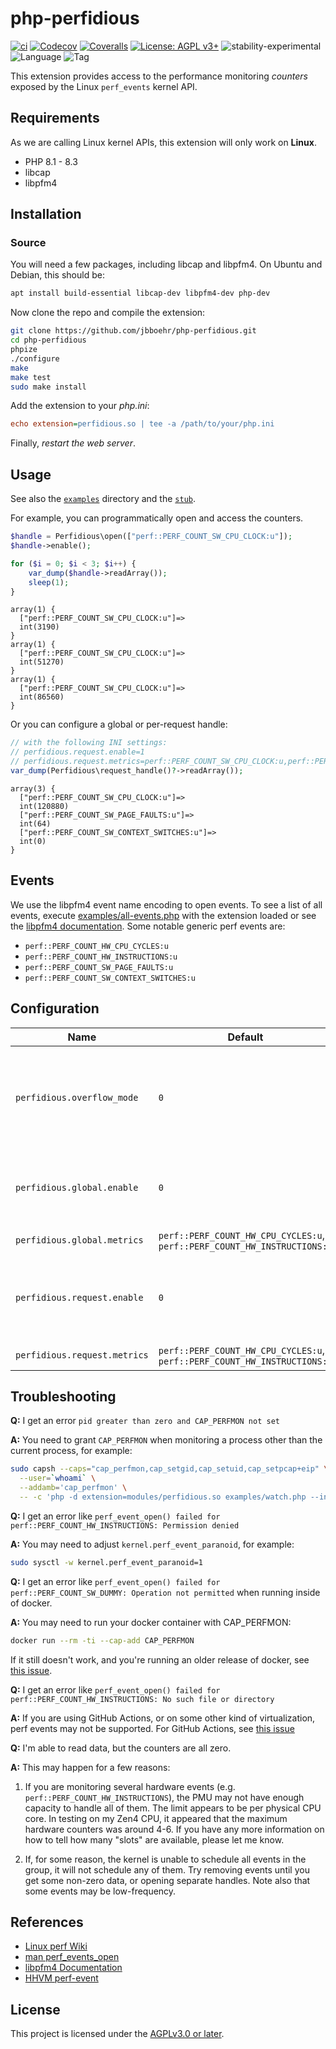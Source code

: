 
# php-perfidious

[![ci](https://github.com/jbboehr/php-perfidious/actions/workflows/ci.yml/badge.svg)](https://github.com/jbboehr/php-perfidious/actions/workflows/ci.yml)
[![Codecov](https://codecov.io/gh/jbboehr/php-perfidious/graph/badge.svg?token=DSLDXIWHC5)](https://codecov.io/gh/jbboehr/php-perfidious)
[![Coveralls](https://coveralls.io/repos/github/jbboehr/php-perfidious/badge.svg?branch=master)](https://coveralls.io/github/jbboehr/php-perfidious?branch=master)
[![License: AGPL v3+](https://img.shields.io/badge/License-AGPL_v3%2b-blue.svg)](https://www.gnu.org/licenses/agpl-3.0)
![stability-experimental](https://img.shields.io/badge/stability-experimental-orange.svg)
![Language](https://img.shields.io/github/languages/top/jbboehr/php-perfidious)
![Tag](https://img.shields.io/github/v/tag/jbboehr/php-perfidious)

This extension provides access to the performance monitoring *counters* exposed
by the Linux `perf_events` kernel API.

## Requirements

As we are calling Linux kernel APIs, this extension will only work on **Linux**.

* PHP 8.1 - 8.3
* libcap
* libpfm4

## Installation

### Source

You will need a few packages, including libcap and libpfm4. On Ubuntu and
Debian, this should be:

```bash
apt install build-essential libcap-dev libpfm4-dev php-dev
```

Now clone the repo and compile the extension:

```bash
git clone https://github.com/jbboehr/php-perfidious.git
cd php-perfidious
phpize
./configure
make
make test
sudo make install
````

Add the extension to your *php.ini*:

```ini
echo extension=perfidious.so | tee -a /path/to/your/php.ini
```

Finally, *restart the web server*.

## Usage

See also the [`examples`](./examples) directory and the [`stub`](./perfidious.stub.php).

For example, you can programmatically open and access the counters.

```php
$handle = Perfidious\open(["perf::PERF_COUNT_SW_CPU_CLOCK:u"]);
$handle->enable();

for ($i = 0; $i < 3; $i++) {
    var_dump($handle->readArray());
    sleep(1);
}
```

```text
array(1) {
  ["perf::PERF_COUNT_SW_CPU_CLOCK:u"]=>
  int(3190)
}
array(1) {
  ["perf::PERF_COUNT_SW_CPU_CLOCK:u"]=>
  int(51270)
}
array(1) {
  ["perf::PERF_COUNT_SW_CPU_CLOCK:u"]=>
  int(86560)
}
```

Or you can configure a global or per-request handle:

```php
// with the following INI settings:
// perfidious.request.enable=1
// perfidious.request.metrics=perf::PERF_COUNT_SW_CPU_CLOCK:u,perf::PERF_COUNT_SW_PAGE_FAULTS:u,perf::PERF_COUNT_SW_CONTEXT_SWITCHES:u
var_dump(Perfidious\request_handle()?->readArray());
```

```text
array(3) {
  ["perf::PERF_COUNT_SW_CPU_CLOCK:u"]=>
  int(120880)
  ["perf::PERF_COUNT_SW_PAGE_FAULTS:u"]=>
  int(64)
  ["perf::PERF_COUNT_SW_CONTEXT_SWITCHES:u"]=>
  int(0)
}
```

## Events

We use the libpfm4 event name encoding to open events. To see a list of all events,
execute [examples/all-events.php](examples/all-events.php) with the extension loaded
or see the [libpfm4 documentation](https://perfmon2.sourceforge.net/docs_v4.html).
Some notable generic perf events are:

* `perf::PERF_COUNT_HW_CPU_CYCLES:u`
* `perf::PERF_COUNT_HW_INSTRUCTIONS:u`
* `perf::PERF_COUNT_SW_PAGE_FAULTS:u`
* `perf::PERF_COUNT_SW_CONTEXT_SWITCHES:u`

## Configuration

| Name | Default | Changeable | Description  |
| --------------------- | -------- | ----------- | ------------ |
| `perfidious.overflow_mode` | `0` | `PHP_INI_SYSTEM` | Sets the overflow behavior when casting counters from `uint64_t` to `zend_long`. See the constants `Perfidious\OVERFLOW_*` for other values. Note that when set to `Perfidious\OVERFLOW_WARN`, `read` and `readArray` may return `NULL`, despite their type signatures indicating otherwise. |
| `perfidious.global.enable` | `0` | `PHP_INI_SYSTEM` | Set to `1` to enable the global handle. This handle is kept open between requests. You can read from this handle via e.g. `var_dump(Perfidious\global_handle()?->read());`. |
| `perfidious.global.metrics` | `perf::PERF_COUNT_HW_CPU_CYCLES:u`, `perf::PERF_COUNT_HW_INSTRUCTIONS:u`  | `PHP_INI_SYSTEM` | The metrics to monitor with the global handle. |
| `perfidious.request.enable` | `0` | `PHP_INI_SYSTEM` | Set to `1` to enable the per-request handle. This handle is kept open between requests, but reset before and after. You can read from this handle via e.g. `var_dump(Perfidious\request_handle()?->read());` |
| `perfidious.request.metrics` | `perf::PERF_COUNT_HW_CPU_CYCLES:u`, `perf::PERF_COUNT_HW_INSTRUCTIONS:u`  | `PHP_INI_SYSTEM` | The metrics to monitor with the request handle. |

## Troubleshooting

**Q:** I get an error `pid greater than zero and CAP_PERFMON not set`

**A:** You need to grant `CAP_PERFMON` when monitoring a process other than the
current process, for example:

```bash
sudo capsh --caps="cap_perfmon,cap_setgid,cap_setuid,cap_setpcap+eip" \
  --user=`whoami` \
  --addamb='cap_perfmon' \
  -- -c 'php -d extension=modules/perfidious.so examples/watch.php --interval 2 --pid 1'
```

**Q:** I get an error like
`perf_event_open() failed for perf::PERF_COUNT_HW_INSTRUCTIONS: Permission denied`

**A:** You may need to adjust `kernel.perf_event_paranoid`, for example:

```bash
sudo sysctl -w kernel.perf_event_paranoid=1
```

**Q:** I get an error like
`perf_event_open() failed for perf::PERF_COUNT_SW_DUMMY: Operation not permitted`
when running inside of docker.

**A:** You may need to run your docker container with CAP_PERFMON:

```bash
docker run --rm -ti --cap-add CAP_PERFMON
```

If it still doesn't work, and you're running an older release of docker, see
[this issue](https://github.com/docker/cli/issues/3960).

**Q:** I get an error like
`perf_event_open() failed for perf::PERF_COUNT_HW_INSTRUCTIONS: No such file or directory`

**A:** If you are using GitHub Actions, or on some other kind of virtualization,
perf events may not be supported. For GitHub Actions, see
[this issue](https://github.com/actions/runner-images/issues/4974)

**Q:** I'm able to read data, but the counters are all zero.

**A:** This may happen for a few reasons:

1. If you are monitoring several hardware events (e.g.
`perf::PERF_COUNT_HW_INSTRUCTIONS`), the PMU may not have enough capacity to
handle all of them. The limit appears to be per physical CPU core. In testing
on my Zen4 CPU, it appeared that the maximum hardware counters was around 4-6.
If you have any more information on how to tell how many "slots" are available,
please let me know.

2. If, for some reason, the kernel is unable to schedule all events in the
group, it will not schedule any of them. Try removing events until you get
some non-zero data, or opening separate handles. Note also that some events
may be low-frequency.

## References

* [Linux perf Wiki](https://perf.wiki.kernel.org/index.php/Main_Page)
* [man perf_events_open](https://man7.org/linux/man-pages/man2/perf_event_open.2.html)
* [libpfm4 Documentation](https://perfmon2.sourceforge.net/docs_v4.html)
* [HHVM perf-event](https://github.com/facebook/hhvm/blob/master/hphp/util/perf-event.cpp)

## License

This project is licensed under the [AGPLv3.0 or later](LICENSE.md).
